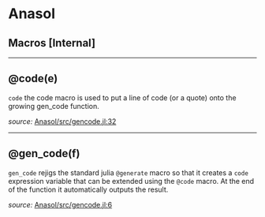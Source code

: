 # Anasol


## Macros [Internal]

---

<a id="macro___code.1" class="lexicon_definition"></a>
## @code(e)
`code` the code macro is used to put a line of code (or a quote) onto the growing
gen_code function.


*source:*
[Anasol/src/gencode.jl:32](https://github.com/madsjulia/Anasol.jl/tree/40bc2baf8d94f488db5374d7e84e829e0fe92859/src/gencode.jl#L32)

---

<a id="macro___gen_code.1" class="lexicon_definition"></a>
## @gen_code(f)
`gen_code` rejigs the standard julia `@generate` macro so that it creates a `code`
expression variable that can be extended using the `@code` macro.  At the end of
the function it automatically outputs the result.


*source:*
[Anasol/src/gencode.jl:6](https://github.com/madsjulia/Anasol.jl/tree/40bc2baf8d94f488db5374d7e84e829e0fe92859/src/gencode.jl#L6)

